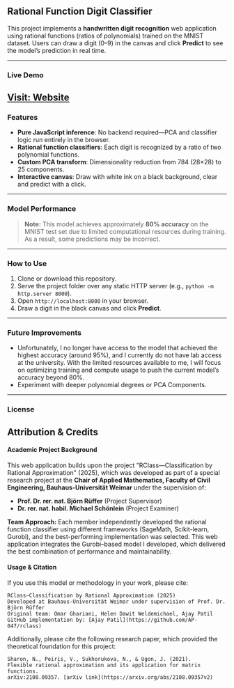 ## Rational Function Digit Classifier

This project implements a **handwritten digit recognition** web application using rational functions (ratios of polynomials) trained on the MNIST dataset. Users can draw a digit (0–9) in the canvas and click **Predict** to see the model’s prediction in real time.

---

### Live Demo

[Visit: Website
](https://ap-047.github.io/rational-classifier-web/)
---

### Features

- **Pure JavaScript inference**: No backend required—PCA and classifier logic run entirely in the browser.  
- **Rational function classifiers**: Each digit is recognized by a ratio of two polynomial functions.  
- **Custom PCA transform**: Dimensionality reduction from 784 (28×28) to 25 components.  
- **Interactive canvas**: Draw with white ink on a black background, clear and predict with a click.  

---

### Model Performance

> **Note:** This model achieves approximately **80% accuracy** on the MNIST test set due to limited computational resources during training. As a result, some predictions may be incorrect.

---

### How to Use

1. Clone or download this repository.  
2. Serve the project folder over any static HTTP server (e.g., `python -m http.server 8000`).  
3. Open `http://localhost:8000` in your browser.  
4. Draw a digit in the black canvas and click **Predict**.  

---

### Future Improvements

- Unfortunately, I no longer have access to the model that achieved the highest accuracy (around 95%), and I currently do not have lab access at the university. With the limited resources available to me, I will focus on optimizing training and compute usage to push the current model’s accuracy beyond 80%.
- Experiment with deeper polynomial degrees or PCA Components.

---

### License
## Attribution & Credits
#### Academic Project Background
This web application builds upon the project "RClass—Classification by Rational Approximation" (2025), which was developed as part of a special research project at the **Chair of Applied Mathematics, Faculty of Civil Engineering, Bauhaus-Universität Weimar** under the supervision of:
- **Prof. Dr. rer. nat. Björn Rüffer** (Project Supervisor)  
- **Dr. rer. nat. habil. Michael Schönlein** (Project Examiner)

**Team Approach:** Each member independently developed the rational function classifier using different frameworks (SageMath, Scikit-learn, Gurobi), and the best-performing implementation was selected. This web application integrates the Gurobi–based model I developed, which delivered the best combination of performance and maintainability.

#### Usage & Citation
If you use this model or methodology in your work, please cite:
```plaintext
RClass—Classification by Rational Approximation (2025)
Developed at Bauhaus-Universität Weimar under supervision of Prof. Dr. Björn Rüffer
Original team: Omar Ghariani, Helen Dawit Weldemichael, Ajay Patil
GitHub implementation by: [Ajay Patil](https://github.com/AP-047/rclass)
```
Additionally, please cite the following research paper, which provided the theoretical foundation for this project:  
```plaintext
Sharon, N., Peiris, V., Sukhorukova, N., & Ugon, J. (2021).
Flexible rational approximation and its application for matrix functions.
arXiv:2108.09357. [arXiv link](https://arxiv.org/abs/2108.09357v2)
```
